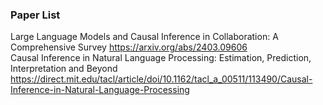 ### Paper List
Large Language Models and Causal Inference in Collaboration: A Comprehensive Survey https://arxiv.org/abs/2403.09606 
<br>
Causal Inference in Natural Language Processing: Estimation, Prediction, Interpretation and Beyond 
https://direct.mit.edu/tacl/article/doi/10.1162/tacl_a_00511/113490/Causal-Inference-in-Natural-Language-Processing
<br>